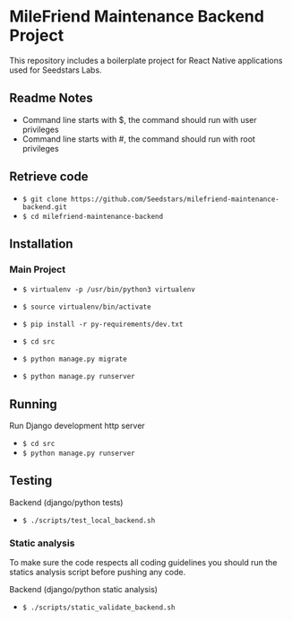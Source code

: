 # MileFriend Maintenance Backend Project

This repository includes a boilerplate project for React Native applications used for Seedstars Labs.

## Readme Notes

* Command line starts with $, the command should run with user privileges
* Command line starts with #, the command should run with root privileges


## Retrieve code

* `$ git clone https://github.com/Seedstars/milefriend-maintenance-backend.git`
* `$ cd milefriend-maintenance-backend`

## Installation

### Main Project

* `$ virtualenv -p /usr/bin/python3 virtualenv`
* `$ source virtualenv/bin/activate`
* `$ pip install -r py-requirements/dev.txt`

* `$ cd src`
* `$ python manage.py migrate`
* `$ python manage.py runserver`

## Running

Run Django development http server

* `$ cd src`
* `$ python manage.py runserver`

## Testing

Backend (django/python tests)

* `$ ./scripts/test_local_backend.sh`


### Static analysis

To make sure the code respects all coding guidelines you should run the statics analysis script before pushing any code.

Backend (django/python static analysis)

* `$ ./scripts/static_validate_backend.sh`